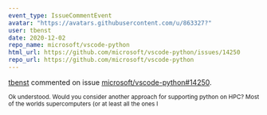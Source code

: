```yaml
---
event_type: IssueCommentEvent
avatar: "https://avatars.githubusercontent.com/u/863327?"
user: tbenst
date: 2020-12-02
repo_name: microsoft/vscode-python
html_url: https://github.com/microsoft/vscode-python/issues/14250
repo_url: https://github.com/microsoft/vscode-python
---
```


<a href='https://github.com/tbenst' target='_blank'>tbenst</a> commented on issue <a href='https://github.com/microsoft/vscode-python/issues/14250' target='_blank'>microsoft/vscode-python#14250</a>.

<small>Ok understood. Would you consider another approach for supporting python on HPC? Most of the worlds supercomputers (or at least all the ones I